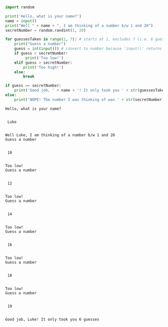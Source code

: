 ```python
import random

print('Hello, what is your name?')
name = input()
print("Well " + name + ", I am thinking of a number b/w 1 and 20")
secretNumber = random.randint(1, 20)

for guessesTaken in range(1, 7): # starts at 1, excludes 7 (i.e. 6 guesses)
    print("Guess a number")
    guess = int(input()) # convert to number because 'input()' returns a string
    if guess < secretNumber:
         print('Too low!')
    elif guess > secretNumber:
        print('Too high!')
    else:
        break

if guess == secretNumber:
    print('Good job, ' + name + '! It only took you ' + str(guessesTaken) + ' guesses')
else:
    print('NOPE! The number I was thinking of was ' + str(secretNumber))
```

    Hello, what is your name?


     Luke


    Well Luke, I am thinking of a number b/w 1 and 20
    Guess a number


     10


    Too low!
    Guess a number


     12


    Too low!
    Guess a number


     14


    Too low!
    Guess a number


     16


    Too low!
    Guess a number


     18


    Too low!
    Guess a number


     19


    Good job, Luke! It only took you 6 guesses
